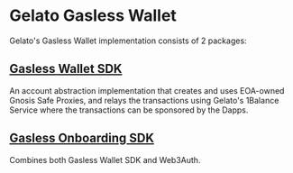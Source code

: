 # Gelato Gasless Wallet

Gelato's Gasless Wallet implementation consists of 2 packages:

## [Gasless Wallet SDK](./packages/gasless-wallet/)

An account abstraction implementation that creates and uses EOA-owned Gnosis Safe Proxies, and relays the transactions using Gelato's 1Balance Service where the transactions can be sponsored by the Dapps.

## [Gasless Onboarding SDK](./packages/gasless-onboarding/)

Combines both Gasless Wallet SDK and Web3Auth.

